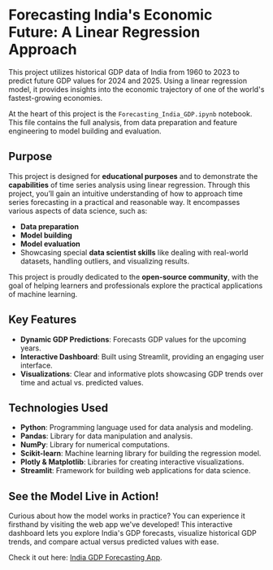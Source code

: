 # Forecasting India's Economic Future: A Linear Regression Approach
This project utilizes historical GDP data of India from 1960 to 2023 to predict future GDP values for 2024 and 2025. Using a linear regression model, it provides insights into the economic trajectory of one of the world's fastest-growing economies. 

At the heart of this project is the `Forecasting_India_GDP.ipynb` notebook. This file contains the full analysis, from data preparation and feature engineering to model building and evaluation.



## Purpose
This project is designed for **educational purposes** and to demonstrate the **capabilities** of time series analysis using linear regression. Through this project, you’ll gain an intuitive understanding of how to approach time series forecasting in a practical and reasonable way. It encompasses various aspects of data science, such as:

- **Data preparation**
- **Model building**
- **Model evaluation**
- Showcasing special **data scientist skills** like dealing with real-world datasets, handling outliers, and visualizing results.

This project is proudly dedicated to the **open-source community**, with the goal of helping learners and professionals explore the practical applications of machine learning.

## Key Features

- **Dynamic GDP Predictions**: Forecasts GDP values for the upcoming years.
- **Interactive Dashboard**: Built using Streamlit, providing an engaging user interface.
- **Visualizations**: Clear and informative plots showcasing GDP trends over time and actual vs. predicted values.

## Technologies Used

- **Python**: Programming language used for data analysis and modeling.
- **Pandas**: Library for data manipulation and analysis.
- **NumPy**: Library for numerical computations.
- **Scikit-learn**: Machine learning library for building the regression model.
- **Plotly & Matplotlib**: Libraries for creating interactive visualizations.
- **Streamlit**: Framework for building web applications for data science.

## See the Model Live in Action!

Curious about how the model works in practice? You can experience it firsthand by visiting the web app we've developed! This interactive dashboard lets you explore India's GDP forecasts, visualize historical GDP trends, and compare actual versus predicted values with ease.

Check it out here: [India GDP Forecasting App](https://india-gdp-forecasting.streamlit.app).
